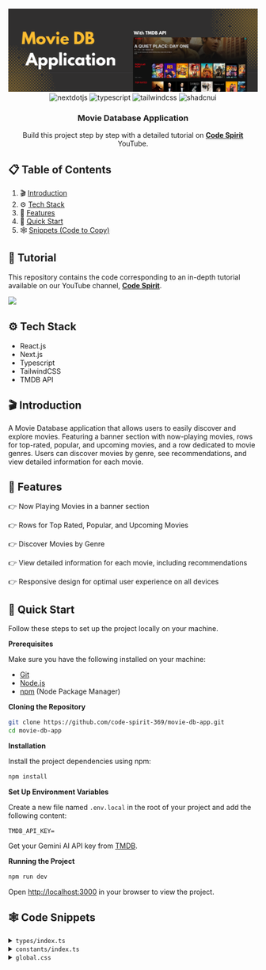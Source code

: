 <div align="center">
  <br />
    <a href="https://youtube.com/playlist?list=PLJT1e2CqMCFDnMjX4U4MC2agPKcCbkbF-&si=hvuWRYAWYqcxH6wF" target="_blank">
      <img src="public/movie_database.png" alt="Project Banner">
    </a>
  <br />

  <div>
    <img src="https://img.shields.io/badge/-Next_JS-black?style=for-the-badge&logoColor=white&logo=nextdotjs&color=000000" alt="nextdotjs" />
    <img src="https://img.shields.io/badge/-TypeScript-black?style=for-the-badge&logoColor=white&logo=typescript&color=3178C6" alt="typescript" />
    <img src="https://img.shields.io/badge/-Tailwind_CSS-black?style=for-the-badge&logoColor=white&logo=tailwindcss&color=06B6D4" alt="tailwindcss" />
    <img src="https://img.shields.io/badge/-ShadCN_UI-black?style=for-the-badge&logoColor=white&logo=shadcnui&color=000000" alt="shadcnui" />
  </div>

  <h3 align="center">Movie Database Application</h3>

<div align="center">
     Build this project step by step with a detailed tutorial on <a href="https://www.youtube.com/@codespirit369/videos" target="_blank"><b>Code Spirit</b></a> YouTube. 
    </div>
</div>

## 📋 <a name="table">Table of Contents</a>

1. 🎬 [Introduction](#introduction)
2. ⚙️ [Tech Stack](#tech-stack)
3. 🔋 [Features](#features)
4. 🚀 [Quick Start](#quick-start)
5. 🕸️ [Snippets (Code to Copy)](#snippets)

## 🚨 Tutorial

This repository contains the code corresponding to an in-depth tutorial available on our YouTube channel, <a href="https://www.youtube.com/@codespirit369/videos" target="_blank"><b>Code Spirit</b></a>.

<a href="https://youtu.be/hs6BtY9ndXA" target="_blank"><img src="https://github.com/sujatagunale/EasyRead/assets/151519281/1736fca5-a031-4854-8c09-bc110e3bc16d" /></a>

## <a name="tech-stack">⚙️ Tech Stack</a>

- React.js
- Next.js
- Typescript
- TailwindCSS
- TMDB API

## <a name="introduction">🎬 Introduction</a>

A Movie Database application that allows users to easily discover and explore movies. Featuring a banner section with now-playing movies, rows for top-rated, popular, and upcoming movies, and a row dedicated to movie genres. Users can discover movies by genre, see recommendations, and view detailed information for each movie.

## <a name="features">🔋 Features</a>

👉 Now Playing Movies in a banner section

👉 Rows for Top Rated, Popular, and Upcoming Movies

👉 Discover Movies by Genre

👉 View detailed information for each movie, including recommendations

👉 Responsive design for optimal user experience on all devices

## <a name="quick-start">🚀 Quick Start</a>

Follow these steps to set up the project locally on your machine.

**Prerequisites**

Make sure you have the following installed on your machine:

- [Git](https://git-scm.com/)
- [Node.js](https://nodejs.org/en)
- [npm](https://www.npmjs.com/) (Node Package Manager)

**Cloning the Repository**

```bash
git clone https://github.com/code-spirit-369/movie-db-app.git
cd movie-db-app
```

**Installation**

Install the project dependencies using npm:

```bash
npm install
```

**Set Up Environment Variables**

Create a new file named `.env.local` in the root of your project and add the following content:

```env
TMDB_API_KEY=
```

Get your Gemini AI API key from [TMDB](https://www.themoviedb.org/).

**Running the Project**

```bash
npm run dev
```

Open [http://localhost:3000](http://localhost:3000) in your browser to view the project.

## <a name="snippets">🕸️ Code Snippets</a>

<details>
<summary><code>types/index.ts</code></summary>

```typescript
interface Movie {
  adult: boolean;
  backdrop_path: string;
  genre_ids: number[];
  id: number;
  original_language: string;
  original_title: string;
  overview: string;
  popularity: number;
  poster_path: string;
  release_date: string;
  title: string;
  video: boolean;
  vote_average: number;
  vote_count: number;
  media_type?: string;
}
```

</details>

<details>
<summary><code>constants/index.ts</code></summary>

```typescript
export const genres = [
  {
    id: 28,
    name: "Action",
    color: "#FF5733",
  },
  {
    id: 12,
    name: "Adventure",
    color: "#FF8D1A",
  },
  {
    id: 16,
    name: "Animation",
    color: "#FFC300",
  },
  {
    id: 35,
    name: "Comedy",
    color: "#DAF7A6",
  },
  {
    id: 80,
    name: "Crime",
    color: "#900C3F",
  },
  {
    id: 99,
    name: "Documentary",
    color: "#C70039",
  },
  {
    id: 18,
    name: "Drama",
    color: "#581845",
  },
  {
    id: 10751,
    name: "Family",
    color: "#FFC0CB",
  },
  {
    id: 14,
    name: "Fantasy",
    color: "#8E44AD",
  },
  {
    id: 36,
    name: "History",
    color: "#2980B9",
  },
  {
    id: 27,
    name: "Horror",
    color: "#2C3E50",
  },
  {
    id: 10402,
    name: "Music",
    color: "#1ABC9C",
  },
  {
    id: 9648,
    name: "Mystery",
    color: "#2ECC71",
  },
  {
    id: 10749,
    name: "Romance",
    color: "#E74C3C",
  },
  {
    id: 878,
    name: "Science Fiction",
    color: "#3498DB",
  },
  {
    id: 10770,
    name: "TV Movie",
    color: "#9B59B6",
  },
  {
    id: 53,
    name: "Thriller",
    color: "#34495E",
  },
  {
    id: 10752,
    name: "War",
    color: "#7F8C8D",
  },
  {
    id: 37,
    name: "Western",
    color: "#D35400",
  },
];
```

</details>

<details>
<summary><code>global.css</code></summary>

```typescript
@tailwind base;
@tailwind components;
@tailwind utilities;

@layer base {
  :root {
    --background: 0 0% 100%;
    --foreground: 222.2 84% 4.9%;
    --card: 0 0% 100%;
    --card-foreground: 222.2 84% 4.9%;
    --popover: 0 0% 100%;
    --popover-foreground: 222.2 84% 4.9%;
    --primary: 222.2 47.4% 11.2%;
    --primary-foreground: 210 40% 98%;
    --secondary: 210 40% 96.1%;
    --secondary-foreground: 222.2 47.4% 11.2%;
    --muted: 210 40% 96.1%;
    --muted-foreground: 215.4 16.3% 46.9%;
    --accent: 210 40% 96.1%;
    --accent-foreground: 222.2 47.4% 11.2%;
    --destructive: 0 84.2% 60.2%;
    --destructive-foreground: 210 40% 98%;
    --border: 214.3 31.8% 91.4%;
    --input: 214.3 31.8% 91.4%;
    --ring: 222.2 84% 4.9%;
    --radius: 0.5rem;
    --chart-1: 12 76% 61%;
    --chart-2: 173 58% 39%;
    --chart-3: 197 37% 24%;
    --chart-4: 43 74% 66%;
    --chart-5: 27 87% 67%;
  }

  .dark {
    --background: 222.2 84% 4.9%;
    --foreground: 210 40% 98%;
    --card: 222.2 84% 4.9%;
    --card-foreground: 210 40% 98%;
    --popover: 222.2 84% 4.9%;
    --popover-foreground: 210 40% 98%;
    --primary: 210 40% 98%;
    --primary-foreground: 222.2 47.4% 11.2%;
    --secondary: 217.2 32.6% 17.5%;
    --secondary-foreground: 210 40% 98%;
    --muted: 217.2 32.6% 17.5%;
    --muted-foreground: 215 20.2% 65.1%;
    --accent: 217.2 32.6% 17.5%;
    --accent-foreground: 210 40% 98%;
    --destructive: 0 62.8% 30.6%;
    --destructive-foreground: 210 40% 98%;
    --border: 217.2 32.6% 17.5%;
    --input: 217.2 32.6% 17.5%;
    --ring: 212.7 26.8% 83.9%;
    --chart-1: 220 70% 50%;
    --chart-2: 160 60% 45%;
    --chart-3: 30 80% 55%;
    --chart-4: 280 65% 60%;
    --chart-5: 340 75% 55%;
  }
}

@layer base {
  * {
    @apply border-border;
  }
  body {
    @apply bg-background text-foreground;
  }
}

@layer utilities {
  /* Hide scrollbar for Chrome, Safari and Opera */
  .no-scrollbar::-webkit-scrollbar {
    display: none;
  }
  /* Hide scrollbar for IE, Edge and Firefox */
  .no-scrollbar {
    -ms-overflow-style: none; /* IE and Edge */
    scrollbar-width: none; /* Firefox */
  }
}

```

</details>
